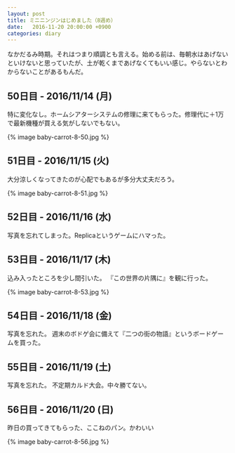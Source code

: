 ```yaml
---
layout: post
title: ミニニンジンはじめました（8週め）
date:   2016-11-20 20:00:00 +0900
categories: diary
---
```


なかだるみ時期。それはつまり順調とも言える。始める前は、毎朝水はあげないといけないと思っていたが、土が乾くまであげなくてもいい感じ。やらないとわからないことがあるもんだ。

## 50日目 - 2016/11/14 (月)

特に変化なし。ホームシアターシステムの修理に来てもらった。修理代に＋1万で最新機種が買える気がしないでもない。

{% image baby-carrot-8-50.jpg %}

## 51日目 - 2016/11/15 (火)

大分涼しくなってきたのが心配でもあるが多分大丈夫だろう。

{% image baby-carrot-8-51.jpg %}

## 52日目 - 2016/11/16 (水)

写真を忘れてしまった。Replicaというゲームにハマった。

## 53日目 - 2016/11/17 (木)

込み入ったところを少し間引いた。
『この世界の片隅に』を観に行った。

{% image baby-carrot-8-53.jpg %}

## 54日目 - 2016/11/18 (金)

写真を忘れた。
週末のボドゲ会に備えて『二つの街の物語』というボードゲームを買った。

## 55日目 - 2016/11/19 (土)

写真を忘れた。
不定期カルド大会。中々勝てない。

## 56日目 - 2016/11/20 (日)

昨日の買ってきてもらった、ここねのパン。かわいい

{% image baby-carrot-8-56.jpg %}